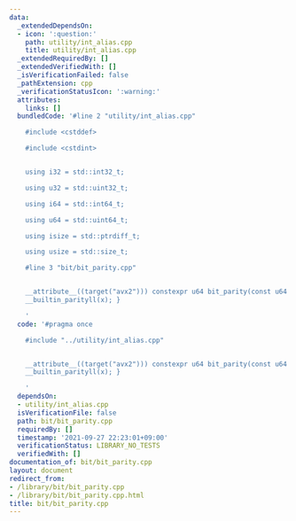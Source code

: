 ```yaml
---
data:
  _extendedDependsOn:
  - icon: ':question:'
    path: utility/int_alias.cpp
    title: utility/int_alias.cpp
  _extendedRequiredBy: []
  _extendedVerifiedWith: []
  _isVerificationFailed: false
  _pathExtension: cpp
  _verificationStatusIcon: ':warning:'
  attributes:
    links: []
  bundledCode: '#line 2 "utility/int_alias.cpp"

    #include <cstddef>

    #include <cstdint>


    using i32 = std::int32_t;

    using u32 = std::uint32_t;

    using i64 = std::int64_t;

    using u64 = std::uint64_t;

    using isize = std::ptrdiff_t;

    using usize = std::size_t;

    #line 3 "bit/bit_parity.cpp"


    __attribute__((target("avx2"))) constexpr u64 bit_parity(const u64 x) { return
    __builtin_parityll(x); }

    '
  code: '#pragma once

    #include "../utility/int_alias.cpp"


    __attribute__((target("avx2"))) constexpr u64 bit_parity(const u64 x) { return
    __builtin_parityll(x); }

    '
  dependsOn:
  - utility/int_alias.cpp
  isVerificationFile: false
  path: bit/bit_parity.cpp
  requiredBy: []
  timestamp: '2021-09-27 22:23:01+09:00'
  verificationStatus: LIBRARY_NO_TESTS
  verifiedWith: []
documentation_of: bit/bit_parity.cpp
layout: document
redirect_from:
- /library/bit/bit_parity.cpp
- /library/bit/bit_parity.cpp.html
title: bit/bit_parity.cpp
---
```

